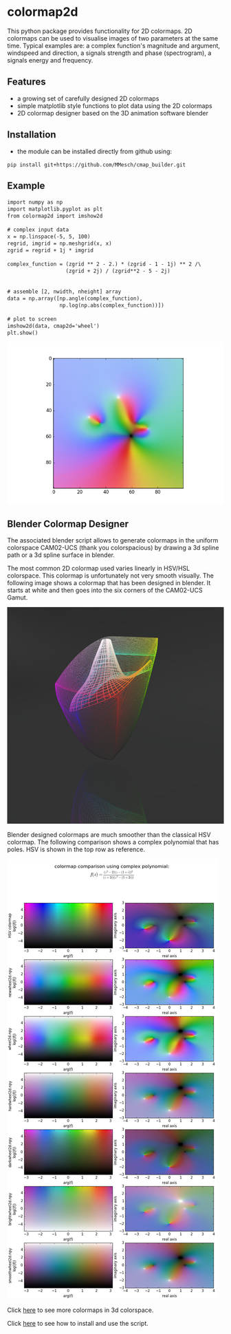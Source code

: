 # colormap2d
This python package provides functionality for 2D colormaps. 2D colormaps
can be used to visualise images of two parameters at the same time. Typical
examples are: a complex function's magnitude and argument, windspeed and
direction, a signals strength and phase (spectrogram), a signals energy and
frequency.

## Features
* a growing set of carefully designed 2D colormaps
* simple matplotlib style functions to plot data using the 2D colormaps
* 2D colormap designer based on the 3D animation software blender

## Installation
* the module can be installed directly from github using:
```
pip install git+https://github.com/MMesch/cmap_builder.git
```

## Example
```
import numpy as np
import matplotlib.pyplot as plt
from colormap2d import imshow2d

# complex input data
x = np.linspace(-5, 5, 100)
regrid, imgrid = np.meshgrid(x, x)
zgrid = regrid + 1j * imgrid

complex_function = (zgrid ** 2 - 2.) * (zgrid - 1 - 1j) ** 2 /\
                   (zgrid + 2j) / (zgrid**2 - 5 - 2j)


# assemble [2, nwidth, nheight] array
data = np.array([np.angle(complex_function),
                 np.log(np.abs(complex_function))])

# plot to screen
imshow2d(data, cmap2d='wheel')
plt.show()
```
![simple example](images/simple_example.png)

## Blender Colormap Designer
The associated blender script allows to generate colormaps in the uniform
colorspace CAM02-UCS (thank you colorspacious) by drawing a 3d spline path or a
3d spline surface in blender.

The most common 2D colormap used varies linearly in HSV/HSL colorspace. This
colormap is unfortunately not very smooth visually. The following image shows a
colormap that has been designed in blender. It starts at white and then goes
into the six corners of the CAM02-UCS Gamut.

![brightwheel2d](images/brightwheel2d.png)

Blender designed colormaps are much smoother than the classical HSV colormap.
The following comparison shows a complex polynomial that has poles. HSV
is shown in the top row as reference.

![poles and zeros function](images/poles_and_zeros.png)

Click [here](doc/gallery.md) to see more colormaps in 3d colorspace.

Click [here](doc/install.md) to see how to install and use the script.
